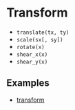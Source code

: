 # Transform

- `translate(tx, ty)`
- `scale(sx[, sy])`
- `rotate(x)`
- `shear_x(x)`
- `shear_y(x)`
  
## Examples

- [transform](https://github.com/charming-art/charming/blob/master/tests/test_transform.py)